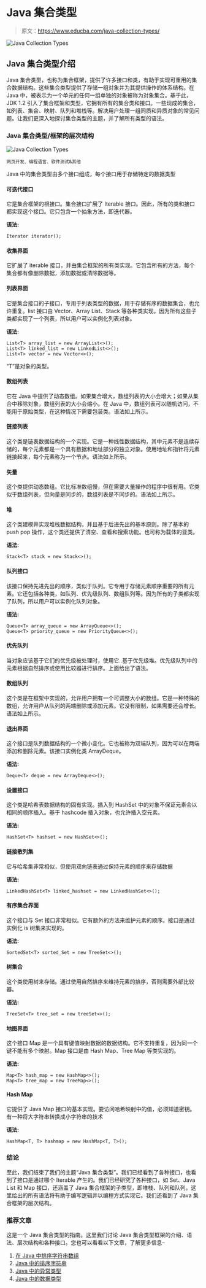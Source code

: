 # Java 集合类型

> 原文：<https://www.educba.com/java-collection-types/>

![Java Collection Types](img/9c8bc88c128e73cb1f70fb2a6daeb84d.png)



## Java 集合类型介绍

Java 集合类型，也称为集合框架，提供了许多接口和类，有助于实现可重用的集合数据结构。这些集合类型提供了存储一组对象并为其提供操作的体系结构。在 Java 中，被表示为一个单元的任何一组单独的对象被称为对象集合。基于此，JDK 1.2 引入了集合框架和类型，它拥有所有的集合类和接口。一些现成的集合，如列表、集合、映射、队列和堆栈等。解决用户处理一组同质和异质对象的常见问题。让我们更深入地探讨集合类型的主题，并了解所有类型的语法。

### Java 集合类型/框架的层次结构

![Java Collection Types](img/164b663e209d21586dc6dc0e0189550e.png)



<small>网页开发、编程语言、软件测试&其他</small>

Java 中的集合类型由多个接口组成，每个接口用于存储特定的数据类型

#### 可迭代接口

它是集合框架的根接口。集合接口扩展了 Iterable 接口。因此，所有的类和接口都实现这个接口。它只包含一个抽象方法，即迭代器。

**语法:**

```
Iterator iterator();
```

#### 收集界面

它扩展了 iterable 接口，并由集合框架的所有类实现。它包含所有的方法，每个集合都有像删除数据，添加数据或清除数据等。

#### 列表界面

它是集合接口的子接口，专用于列表类型的数据，用于存储有序的数据集合，也允许重复。list 接口由 Vector、Array List、Stack 等各种类实现。因为所有这些子类都实现了一个列表，所以用户可以实例化列表对象。

**语法:**

```
List<T> array_list = new ArrayList<>();
List<T> linked_list = new LinkedList<>();
List<T> vector = new Vector<>();
```

“T”是对象的类型。

#### 数组列表

它在 Java 中提供了动态数组。如果集合增大，数组列表的大小会增大；如果从集合中移除对象，数组列表的大小会缩小。在 Java 中，数组列表可以随机访问，不能用于原始类型，在这种情况下需要包装类。语法如上所示。

#### 链接列表

这个类是链表数据结构的一个实现。它是一种线性数据结构，其中元素不是连续存储的，每个元素都是一个具有数据和地址部分的独立对象。使用地址和指针将元素链接起来，每个元素称为一个节点。语法如上所示。

#### 矢量

这个类提供动态数组。它比标准数组慢，但在需要大量操作的程序中很有用。它类似于数组列表，但向量是同步的，数组列表是不同步的。语法如上所示。

#### 堆

这个类建模并实现堆栈数据结构，并且基于后进先出的基本原则。除了基本的 push pop 操作，这个类还提供了清空、查看和搜索功能。也可称为载体的亚类。

**语法:**

```
Stack<T> stack = new Stack<>();
```

#### 队列接口

该接口保持先进先出的顺序，类似于队列。它专用于存储元素顺序重要的所有元素。它还包括各种类，如队列、优先级队列、数组队列等。因为所有的子类都实现了队列，所以用户可以实例化队列对象。

**语法:**

```
Queue<T> array_queue = new ArrayQueue<>();
Queue<T> priority_queue = new PriorityQueue<>();
```

#### 优先队列

当对象应该基于它们的优先级被处理时，使用它..基于优先级堆。优先级队列中的元素根据自然排序或使用比较器进行排序。上面给出了语法。

#### 数组队列

这个类是在框架中实现的，允许用户拥有一个可调整大小的数组。它是一种特殊的数组，允许用户从队列的两端删除或添加元素。它没有限制，如果需要还会增长。语法如上所示。

#### 退出界面

这个接口是队列数据结构的一个微小变化。它也被称为双端队列，因为可以在两端添加和删除元素。该接口实例化类 ArrayDeque。

**语法:**

```
Deque<T> deque = new ArrayDeque<>();
```

#### 设置接口

这个类是哈希表数据结构的固有实现。插入到 HashSet 中的对象不保证元素会以相同的顺序插入。基于 hashcode 插入对象，也允许插入空元素。

**语法:**

```
HashSet<T> hashset = new HashSet<>();
```

#### 链接散列集

它与哈希集非常相似，但使用双向链表通过保持元素的顺序来存储数据

**语法:**

```
LinkedHashSet<T> linked_hashset = new LinkedHashSet<>();
```

#### 有序集合界面

这个接口与 Set 接口非常相似。它有额外的方法来维护元素的顺序。接口是通过实例化 is 树集来实现的。

**语法:**

```
SortedSet<T> sorted_Set = new TreeSet<>();
```

#### 树集合

这个类使用树来存储。通过使用自然排序来维持元素的排序，否则需要外部比较器。

**语法:**

```
TreeSet<T> tree_set = new treeSet<>();
```

#### 地图界面

这个接口 Map 是一个具有键值映射数据的数据结构。它不支持重复，因为同一个键不能有多个映射。Map 接口是由 Hash Map、Tree Map 等类实现的。

**语法:**

```
Map<T> hash_map = new HashMap<>();
Map<T> tree_map = new TreeMap<>();
```

#### Hash Map

它提供了 Java Map 接口的基本实现。要访问哈希映射中的值，必须知道密钥。有一种将大字符串转换成小字符串的技术

**语法:**

```
HashMap<T, T> hashmap = new HashMap<T, T>();
```

### 结论

至此，我们结束了我们的主题“Java 集合类型”。我们已经看到了各种接口，也看到了接口是通过哪个 Iterable 产生的。我们已经研究了各种接口，如 Set、Java List 和 Map 接口，还涵盖了 Java 集合框架的子类型，即堆栈、队列和队列。这里给出的所有语法将有助于编写逻辑并以编程方式实现它。我们还看到了 Java 集合框架的层次结构。

### 推荐文章

这是一个 Java 集合类型的指南。这里我们讨论 Java 集合类型框架的介绍、语法、层次结构和各种接口。您也可以看看以下文章，了解更多信息–

1.  [在 Java 中排序字符串数组](https://www.educba.com/sort-string-array-in-java/)
2.  [Java 中的排序字符串](https://www.educba.com/sort-string-in-java/)
3.  [Java 中的异常类型](https://www.educba.com/types-of-exception-in-java/)
4.  [Java 中的数据类型](https://www.educba.com/data-types-in-java/)





